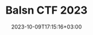 ---
title: Balsn CTF 2023
type: writeup
date: 2023-10-09T17:15:16+03:00
description: Writeups for [Balsn CTF 2023]
place: 34
total: 333
draft: true
---